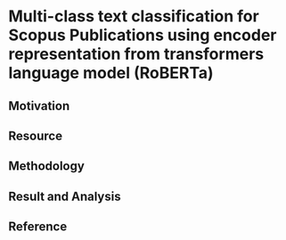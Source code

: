 # Multi-class text classification for Scopus Publications using encoder representation from transformers language model (RoBERTa)

## Motivation

## Resource

## Methodology

## Result and Analysis

## Reference
